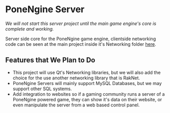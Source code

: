 # PoneNgine Server

_We will not start this server project until the main game engine's core is complete and working._

Server side core for the PoneNgine game engine, clientside networking code can be seen at the main project inside it's Networking folder [here](https://github.com/TheWapaCastleTeam/PoneNgine).

## Features that We Plan to Do

* This project will use Qt's Networking libraries, but we will also add the choice for the use another networking library that is RakNet.
* PoneNgine Servers will mainly support MySQL Databases, but we may support other SQL systems.
* Add integration to websites so if a gaming community runs a server of a PoneNgine powered game, they can show it's data on their website, or even manipulate the server from a web based control panel.
